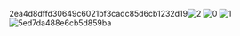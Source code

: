 2ea4d8dffd30649c6021bf3cadc85d6cb1232d19![2](https://github.com/user-attachments/assets/54469ccc-2a86-421a-aedf-5a1606b23c4c)
![0](https://github.com/user-attachments/assets/55ad950e-76e7-4ed3-8148-8bb78df83d46)
![1](https://github.com/user-attachments/assets/6fa9c121-a83b-43da-b83b-69bb3341ddba)
![5ed7da488e6cb5d859ba](https://github.com/user-attachments/assets/ba391bce-06a3-4ddc-8afa-b3805ddb830b)
